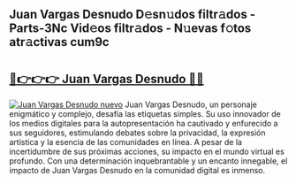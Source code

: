 ## Juan Vargas Desnudo D𝚎sn𝚞dos filtr𝚊dos - Parts-3Nc Vid𝚎os filtr𝚊dos - N𝚞evas f𝚘tos atr𝚊ctivas cum9c

# <h2><a href="http://mb4lf7b.tromn.icu/?c=Juan+Vargas+Desnudo">🔗👉👉👉 Juan Vargas Desnudo 🔗🔗</a></h2>

[![Juan Vargas Desnudo nuevo](https://i.imgur.com/pEAQMta.gif)](http://mb4lf7b.tromn.icu/?c=Juan+Vargas+Desnudo)
Juan Vargas Desnudo, un personaje enigmático y complejo, desafía las etiquetas simples. Su uso innovador de los medios digitales para la autopresentación ha cautivado y enfurecido a sus seguidores, estimulando debates sobre la privacidad, la expresión artística y la esencia de las comunidades en línea. A pesar de la incertidumbre de sus próximas acciones, su impacto en el mundo virtual es profundo. Con una determinación inquebrantable y un encanto innegable, el impacto de Juan Vargas Desnudo en la comunidad digital es inmenso.
